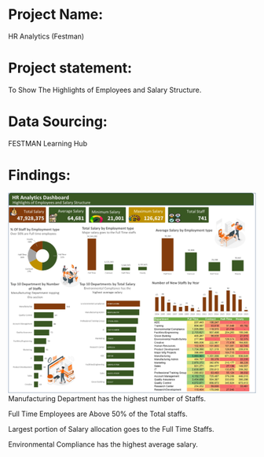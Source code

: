# Project Name:
HR Analytics (Festman)

# Project statement:
 To Show The Highlights of Employees and Salary Structure.
 # Data Sourcing: 
 FESTMAN Learning Hub
 # Findings: 
 ![](Dashboard/PictureDashboard.jpg)
 Manufacturing Department has the highest number of Staffs.
 
 Full Time Employees are Above 50% of the Total staffs.
 
 Largest portion of Salary allocation goes to the Full Time Staffs.
 
 Environmental Compliance has the highest average salary.
